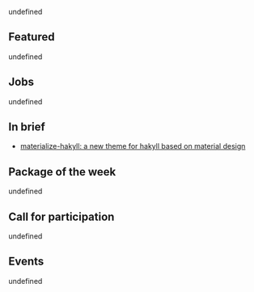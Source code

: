 <!-- 2017-11-23 -->

undefined

## Featured

undefined

## Jobs

undefined

## In brief

- [materialize-hakyll: a new theme for hakyll based on material design](https://futtetennismo.github.io/materialize-hakyll/)

## Package of the week

undefined

## Call for participation

undefined

## Events

undefined
